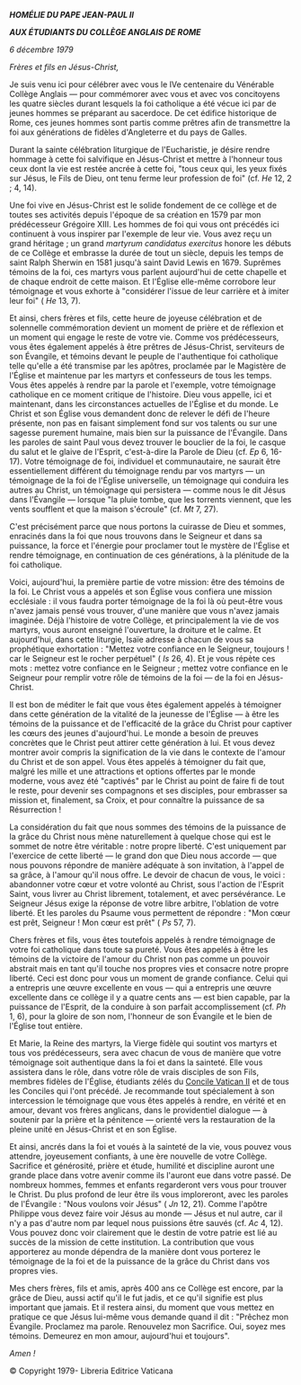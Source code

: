 ***HOMÉLIE DU PAPE JEAN-PAUL II***

***AUX ÉTUDIANTS DU COLLÈGE ANGLAIS DE ROME***

*6 décembre 1979*

*Frères et fils en Jésus-Christ,*

Je suis venu ici pour célébrer avec vous le IVe centenaire du Vénérable Collège Anglais — pour commémorer avec vous et avec vos concitoyens les quatre siècles durant lesquels la foi catholique a été vécue ici par de jeunes hommes se préparant au sacerdoce. De cet édifice historique de Rome, ces jeunes hommes sont partis comme prêtres afin de transmettre la foi aux générations de fidèles d'Angleterre et du pays de Galles.

Durant la sainte célébration liturgique de l'Eucharistie, je désire rendre hommage à cette foi salvifique en Jésus-Christ et mettre à l'honneur tous ceux dont la vie est restée ancrée à cette foi, "tous ceux qui, les yeux fixés sur Jésus, le Fils de Dieu, ont tenu ferme leur profession de foi" (cf. *He* 12, 2 ; 4, 14).

Une foi vive en Jésus-Christ est le solide fondement de ce collège et de toutes ses activités depuis l'époque de sa création en 1579 par mon prédécesseur Grégoire XIII. Les hommes de foi qui vous ont précédés ici continuent à vous inspirer par l'exemple de leur vie. Vous avez reçu un grand héritage ; un grand *martyrum candidatus exercitus* honore les débuts de ce Collège et embrasse la durée de tout un siècle, depuis les temps de saint Ralph Sherwin en 1581 jusqu'à saint David Lewis en 1679. Suprêmes témoins de la foi, ces martyrs vous parlent aujourd'hui de cette chapelle et de chaque endroit de cette maison. Et l'Église elle-même corrobore leur témoignage et vous exhorte à "considérer l'issue de leur carrière et à imiter leur foi" ( *He* 13, 7).

Et ainsi, chers frères et fils, cette heure de joyeuse célébration et de solennelle commémoration devient un moment de prière et de réflexion et un moment qui engage le reste de votre vie. Comme vos prédécesseurs, vous êtes également appelés à être prêtres de Jésus-Christ, serviteurs de son Évangile, et témoins devant le peuple de l'authentique foi catholique telle qu'elle a été transmise par les apôtres, proclamée par le Magistère de l'Église et maintenue par les martyrs et confesseurs de tous les temps. Vous êtes appelés à rendre par la parole et l'exemple, votre témoignage catholique en ce moment critique de l'histoire. Dieu vous appelle, ici et maintenant, dans les circonstances actuelles de l'Église et du monde. Le Christ et son Église vous demandent donc de relever le défi de l'heure présente, non pas en faisant simplement fond sur vos talents ou sur une sagesse purement humaine, mais bien sur la puissance de l'Évangile. Dans les paroles de saint Paul vous devez trouver le bouclier de la foi, le casque du salut et le glaive de l'Esprit, c'est-à-dire la Parole de Dieu (cf. *Ep* 6, 16-17). Votre témoignage de foi, individuel et communautaire, ne saurait être essentiellement différent du témoignage rendu par vos martyrs — un témoignage de la foi de l'Église universelle, un témoignage qui conduira les autres au Christ, un témoignage qui persistera — comme nous le dit Jésus dans l'Évangile — lorsque "la pluie tombe, que les torrents viennent, que les vents soufflent et que la maison s'écroule" (cf. *Mt* 7, 27).

C'est précisément parce que nous portons la cuirasse de Dieu et sommes, enracinés dans la foi que nous trouvons dans le Seigneur et dans sa puissance, la force et l'énergie pour proclamer tout le mystère de l'Église et rendre témoignage, en continuation de ces générations, à la plénitude de la foi catholique.

Voici, aujourd'hui, la première partie de votre mission: être des témoins de la foi. Le Christ vous a appelés et son Église vous confiera une mission ecclésiale : il vous faudra porter témoignage de la foi là où peut-être vous n'avez jamais pensé vous trouver, d'une manière que vous n'avez jamais imaginée. Déjà l'histoire de votre Collège, et principalement la vie de vos martyrs, vous auront enseigné l'ouverture, la droiture et le calme. Et aujourd'hui, dans cette liturgie, Isaïe adresse à chacun de vous sa prophétique exhortation : "Mettez votre confiance en le Seigneur, toujours ! car le Seigneur est le rocher perpétuel" ( *Is* 26, 4). Et je vous répète ces mots : mettez votre confiance en le Seigneur ; mettez votre confiance en le Seigneur pour remplir votre rôle de témoins de la foi — de la foi en Jésus-Christ.

Il est bon de méditer le fait que vous êtes également appelés à témoigner dans cette génération de la vitalité de la jeunesse de l'Église — à être les témoins de la puissance et de l'efficacité de la grâce du Christ pour captiver les cœurs des jeunes d'aujourd'hui. Le monde a besoin de preuves concrètes que le Christ peut attirer cette génération à lui. Et vous devez montrer avoir compris la signification de la vie dans le contexte de l'amour du Christ et de son appel. Vous êtes appelés à témoigner du fait que, malgré les mille et une attractions et options offertes par le monde moderne, vous avez été "captivés" par le Christ au point de faire fi de tout le reste, pour devenir ses compagnons et ses disciples, pour embrasser sa mission et, finalement, sa Croix, et pour connaître la puissance de sa Résurrection !

La considération du fait que nous sommes des témoins de la puissance de la grâce du Christ nous mène naturellement à quelque chose qui est le sommet de notre être véritable : notre propre liberté. C'est uniquement par l'exercice de cette liberté — le grand don que Dieu nous accorde — que nous pouvons répondre de manière adéquate à son invitation, à l'appel de sa grâce, à l'amour qu'il nous offre. Le devoir de chacun de vous, le voici : abandonner votre cœur et votre volonté au Christ, sous l'action de l'Esprit Saint, vous livrer au Christ librement, totalement, et avec persévérance. Le Seigneur Jésus exige la réponse de votre libre arbitre, l'oblation de votre liberté. Et les paroles du Psaume vous permettent de répondre : "Mon cœur est prêt, Seigneur ! Mon cœur est prêt" ( *Ps* 57, 7).

Chers frères et fils, vous êtes toutefois appelés à rendre témoignage de votre foi catholique dans toute sa pureté. Vous êtes appelés à être les témoins de la victoire de l'amour du Christ non pas comme un pouvoir abstrait mais en tant qu'il touche nos propres vies et consacre notre propre liberté. Ceci est donc pour vous un moment de grande confiance. Celui qui a entrepris une œuvre excellente en vous — qui a entrepris une œuvre excellente dans ce collège il y a quatre cents ans — est bien capable, par la puissance de l'Esprit, de la conduire à son parfait accomplissement (cf. *Ph* 1, 6), pour la gloire de son nom, l'honneur de son Évangile et le bien de l'Église tout entière.

Et Marie, la Reine des martyrs, la Vierge fidèle qui soutint vos martyrs et tous vos prédécesseurs, sera avec chacun de vous de manière que votre témoignage soit authentique dans la foi et dans la sainteté. Elle vous assistera dans le rôle, dans votre rôle de vrais disciples de son Fils, membres fidèles de l'Église, étudiants zélés du [Concile Vatican II](http://www.vatican.va/archive/hist_councils/ii_vatican_council/index_fr.htm) et de tous les Conciles qui l'ont précédé. Je recommande tout spécialement à son intercession le témoignage que vous êtes appelés à rendre, en vérité et en amour, devant vos frères anglicans, dans le providentiel dialogue — à soutenir par la prière et la pénitence — orienté vers la restauration de la pleine unité en Jésus-Christ et en son Église.

Et ainsi, ancrés dans la foi et voués à la sainteté de la vie, vous pouvez vous attendre, joyeusement confiants, à une ère nouvelle de votre Collège. Sacrifice et générosité, prière et étude, humilité et discipline auront une grande place dans votre avenir comme ils l'auront eue dans votre passé. De nombreux hommes, femmes et enfants regarderont vers vous pour trouver le Christ. Du plus profond de leur être ils vous imploreront, avec les paroles de l'Évangile : "Nous voulons voir Jésus" ( *Jn* 12, 21). Comme l'apôtre Philippe vous devez faire voir Jésus au monde — Jésus et nul autre, car il n'y a pas d'autre nom par lequel nous puissions être sauvés (cf. *Ac* 4, 12). Vous pouvez donc voir clairement que le destin de votre patrie est lié au succès de la mission de cette institution. La contribution que vous apporterez au monde dépendra de la manière dont vous porterez le témoignage de la foi et de la puissance de la grâce du Christ dans vos propres vies.

Mes chers frères, fils et amis, après 400 ans ce Collège est encore, par la grâce de Dieu, aussi actif qu'il le fut jadis, et ce qu'il signifie est plus important que jamais. Et il restera ainsi, du moment que vous mettez en pratique ce que Jésus lui-même vous demande quand il dit : "Prêchez mon Évangile. Proclamez ma parole. Renouvelez mon Sacrifice. Oui, soyez mes témoins. Demeurez en mon amour, aujourd'hui et toujours".

*Amen !*

© Copyright 1979- Libreria Editrice Vaticana